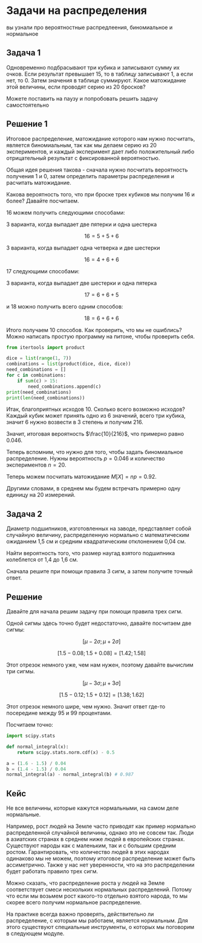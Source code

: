 # Задачи на распределения

вы узнали про вероятностные распредлеения, биномиальное и нормальное

## Задача 1

Одновременно подбрасывают три кубика и записывают сумму их очков. Если результат превышает 15, то в таблицу записывают 1, а если нет, то 0. Затем значения в таблице суммируют. Какое матожидание этой величины, если проводят серию из 20 бросков?

Можете поставить на паузу и попробовать решить задачу самостоятельно

## Решение 1

Итоговое распределение, матожидание которого нам нужно посчитать, является биномиальным, так как мы делаем серию из 20 экспериментов, и каждый эксперимент дает либо положительный либо отрицательный результат с фиксированной вероятностью.

Общая идея решения такова - сначала нужно посчитать вероятность получения 1 и 0, затем определить параметры распределения и расчитать матожидание.

Какова вероятность того, что при броске трех кубиков мы получим 16 и более? Давайте посчитаем.

16 можем получить следующими способами:

3 варианта, когда выпадает две пятерки и одна шестерка

$$16 = 5 + 5 + 6$$

3 варианта, когда выпадает одна четверка и две шестерки

$$16 = 4 + 6 + 6$$

17 следующими способами:

3 варианта, когда выпадает две шестерки и одна пятерка

$$17 = 6 + 6 + 5$$

и 18 можно получить всего одним способов:

$$18 = 6 + 6 + 6$$

Итого получаем 10 способов. Как проверить, что мы не ошиблись? Можно написать простую программу на питоне, чтобы проверить себя.

```python
from itertools import product

dice = list(range(1, 7))
combinations = list(product(dice, dice, dice))
need_combinations = []
for c in combinations:
    if sum(c) > 15:
        need_combinations.append(c)
print(need_combinations)
print(len(need_combinations))
```

Итак, благоприятных исходов 10. Сколько всего возможно исходов? Каждый кубик может принять одно из 6 значений, всего три кубика, значит 6 нужно возвести в 3 степень и получим 216.

Значит, итоговая вероятность $\frac{10}{216}$, что примерно равно 0.046.

Теперь вспомним, что нужно для того, чтобы задать биномиальное распределение. Нужны вероятность $p=0.046$ и количество экспериментов $n=20$.

Теперь можем посчитать матожидание $M[X] = np = 0.92$.

Другими словами, в среднем мы будем встречать примерно одну единицу на 20 измерений.

## Задача 2

Диаметр подшипников, изготовленных на заводе, представляет собой случайную величину, распределенную нормально с математическим ожиданием 1,5 см и средним квадратическим отклонением 0,04 см.

Найти вероятность того, что размер наугад взятого подшипника колеблется от 1,4 до 1,6 см.

Сначала решите при помощи правила 3 сигм, а затем получите точный ответ.

## Решение

Давайте для начала решим задачу при помощи правила трех сигм.

Одной сигмы здесь точно будет недостаточно, давайте посчитаем две сигмы:

$$[\mu - 2\sigma; \mu + 2\sigma]$$

$$[1.5 - 0.08; 1.5 + 0.08] = [1.42; 1.58]$$

Этот отрезок немного уже, чем нам нужен, поэтому давайте вычислим три сигмы.

$$[\mu - 3\sigma; \mu + 3\sigma]$$

$$[1.5 - 0.12; 1.5 + 0.12] = [1.38; 1.62]$$

Этот отрезок немного шире, чем нужно. Значит ответ где-то посередине между 95 и 99 процентами.

Посчитаем точно:

```python
import scipy.stats

def normal_integral(x):
    return scipy.stats.norm.cdf(x) - 0.5

a = (1.6 - 1.5) / 0.04
b = (1.4 - 1.5) / 0.04
normal_integral(a) - normal_integral(b) # 0.987
```

## Кейс

Не все величины, которые кажутся нормальными, на самом деле нормальные.

Например, рост людей на Земле часто приводят как пример нормально распределенной случайной величины, однако это не совсем так. Люди в азиатских странах в среднем ниже людей в европейских странах. Существуют народы как с маленьким, так и с большим средним ростом. Гарантировать, что количество людей в этих народах одинаково мы не можем, поэтому итоговое распределение может быть ассиметрично. Также у нас нет уверенности, что на это распределении будет работать правило трех сигм.

Можно сказать, что распределение роста у людей на Земле соответствует смеси нескольких нормальных распределений. Потому что если мы возьмем рост какого-то отдельно взятого народа, то мы скорее всего получим нормальное распределение.

На практике всегда важно проверять, действительно ли распределение, с которым мы работаем, является нормальным. Для этого существуют специальные инструменты, о которых мы поговорим в следующем модуле.
